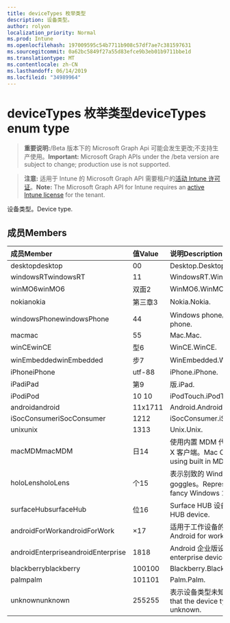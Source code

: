 ```yaml
---
title: deviceTypes 枚举类型
description: 设备类型。
author: rolyon
localization_priority: Normal
ms.prod: Intune
ms.openlocfilehash: 197009595c54b7711b908c57df7ae7c381597631
ms.sourcegitcommit: 0a62bc5849f27a55d83efce9b3eb01b9711bbe1d
ms.translationtype: MT
ms.contentlocale: zh-CN
ms.lasthandoff: 06/14/2019
ms.locfileid: "34989964"
---
```

# <a name="devicetypes-enum-type"></a><span data-ttu-id="2b1d8-103">deviceTypes 枚举类型</span><span class="sxs-lookup"><span data-stu-id="2b1d8-103">deviceTypes enum type</span></span>

> <span data-ttu-id="2b1d8-104">**重要说明:**/Beta 版本下的 Microsoft Graph Api 可能会发生更改;不支持生产使用。</span><span class="sxs-lookup"><span data-stu-id="2b1d8-104">**Important:** Microsoft Graph APIs under the /beta version are subject to change; production use is not supported.</span></span>

> <span data-ttu-id="2b1d8-105">**注意:** 适用于 Intune 的 Microsoft Graph API 需要租户的[活动 Intune 许可证](https://go.microsoft.com/fwlink/?linkid=839381)。</span><span class="sxs-lookup"><span data-stu-id="2b1d8-105">**Note:** The Microsoft Graph API for Intune requires an [active Intune license](https://go.microsoft.com/fwlink/?linkid=839381) for the tenant.</span></span>

<span data-ttu-id="2b1d8-106">设备类型。</span><span class="sxs-lookup"><span data-stu-id="2b1d8-106">Device type.</span></span>

## <a name="members"></a><span data-ttu-id="2b1d8-107">成员</span><span class="sxs-lookup"><span data-stu-id="2b1d8-107">Members</span></span>
|<span data-ttu-id="2b1d8-108">成员</span><span class="sxs-lookup"><span data-stu-id="2b1d8-108">Member</span></span>|<span data-ttu-id="2b1d8-109">值</span><span class="sxs-lookup"><span data-stu-id="2b1d8-109">Value</span></span>|<span data-ttu-id="2b1d8-110">说明</span><span class="sxs-lookup"><span data-stu-id="2b1d8-110">Description</span></span>|
|:---|:---|:---|
|<span data-ttu-id="2b1d8-111">desktop</span><span class="sxs-lookup"><span data-stu-id="2b1d8-111">desktop</span></span>|<span data-ttu-id="2b1d8-112">0</span><span class="sxs-lookup"><span data-stu-id="2b1d8-112">0</span></span>|<span data-ttu-id="2b1d8-113">Desktop.</span><span class="sxs-lookup"><span data-stu-id="2b1d8-113">Desktop.</span></span>|
|<span data-ttu-id="2b1d8-114">windowsRT</span><span class="sxs-lookup"><span data-stu-id="2b1d8-114">windowsRT</span></span>|<span data-ttu-id="2b1d8-115">1</span><span class="sxs-lookup"><span data-stu-id="2b1d8-115">1</span></span>|<span data-ttu-id="2b1d8-116">WindowsRT.</span><span class="sxs-lookup"><span data-stu-id="2b1d8-116">WindowsRT.</span></span>|
|<span data-ttu-id="2b1d8-117">winMO6</span><span class="sxs-lookup"><span data-stu-id="2b1d8-117">winMO6</span></span>|<span data-ttu-id="2b1d8-118">双面</span><span class="sxs-lookup"><span data-stu-id="2b1d8-118">2</span></span>|<span data-ttu-id="2b1d8-119">WinMO6.</span><span class="sxs-lookup"><span data-stu-id="2b1d8-119">WinMO6.</span></span>|
|<span data-ttu-id="2b1d8-120">nokia</span><span class="sxs-lookup"><span data-stu-id="2b1d8-120">nokia</span></span>|<span data-ttu-id="2b1d8-121">第三章</span><span class="sxs-lookup"><span data-stu-id="2b1d8-121">3</span></span>|<span data-ttu-id="2b1d8-122">Nokia.</span><span class="sxs-lookup"><span data-stu-id="2b1d8-122">Nokia.</span></span>|
|<span data-ttu-id="2b1d8-123">windowsPhone</span><span class="sxs-lookup"><span data-stu-id="2b1d8-123">windowsPhone</span></span>|<span data-ttu-id="2b1d8-124">4</span><span class="sxs-lookup"><span data-stu-id="2b1d8-124">4</span></span>|<span data-ttu-id="2b1d8-125">Windows phone。</span><span class="sxs-lookup"><span data-stu-id="2b1d8-125">Windows phone.</span></span>|
|<span data-ttu-id="2b1d8-126">mac</span><span class="sxs-lookup"><span data-stu-id="2b1d8-126">mac</span></span>|<span data-ttu-id="2b1d8-127">5</span><span class="sxs-lookup"><span data-stu-id="2b1d8-127">5</span></span>|<span data-ttu-id="2b1d8-128">Mac.</span><span class="sxs-lookup"><span data-stu-id="2b1d8-128">Mac.</span></span>|
|<span data-ttu-id="2b1d8-129">winCE</span><span class="sxs-lookup"><span data-stu-id="2b1d8-129">winCE</span></span>|<span data-ttu-id="2b1d8-130">型</span><span class="sxs-lookup"><span data-stu-id="2b1d8-130">6</span></span>|<span data-ttu-id="2b1d8-131">WinCE.</span><span class="sxs-lookup"><span data-stu-id="2b1d8-131">WinCE.</span></span>|
|<span data-ttu-id="2b1d8-132">winEmbedded</span><span class="sxs-lookup"><span data-stu-id="2b1d8-132">winEmbedded</span></span>|<span data-ttu-id="2b1d8-133">步</span><span class="sxs-lookup"><span data-stu-id="2b1d8-133">7</span></span>|<span data-ttu-id="2b1d8-134">WinEmbedded.</span><span class="sxs-lookup"><span data-stu-id="2b1d8-134">WinEmbedded.</span></span>|
|<span data-ttu-id="2b1d8-135">iPhone</span><span class="sxs-lookup"><span data-stu-id="2b1d8-135">iPhone</span></span>|<span data-ttu-id="2b1d8-136">utf-8</span><span class="sxs-lookup"><span data-stu-id="2b1d8-136">8</span></span>|<span data-ttu-id="2b1d8-137">iPhone.</span><span class="sxs-lookup"><span data-stu-id="2b1d8-137">iPhone.</span></span>|
|<span data-ttu-id="2b1d8-138">iPad</span><span class="sxs-lookup"><span data-stu-id="2b1d8-138">iPad</span></span>|<span data-ttu-id="2b1d8-139">第</span><span class="sxs-lookup"><span data-stu-id="2b1d8-139">9</span></span>|<span data-ttu-id="2b1d8-140">版.</span><span class="sxs-lookup"><span data-stu-id="2b1d8-140">iPad.</span></span>|
|<span data-ttu-id="2b1d8-141">iPod</span><span class="sxs-lookup"><span data-stu-id="2b1d8-141">iPod</span></span>|<span data-ttu-id="2b1d8-142">10 </span><span class="sxs-lookup"><span data-stu-id="2b1d8-142">10</span></span>|<span data-ttu-id="2b1d8-143">iPodTouch.</span><span class="sxs-lookup"><span data-stu-id="2b1d8-143">iPodTouch.</span></span>|
|<span data-ttu-id="2b1d8-144">android</span><span class="sxs-lookup"><span data-stu-id="2b1d8-144">android</span></span>|<span data-ttu-id="2b1d8-145">11x17</span><span class="sxs-lookup"><span data-stu-id="2b1d8-145">11</span></span>|<span data-ttu-id="2b1d8-146">Android.</span><span class="sxs-lookup"><span data-stu-id="2b1d8-146">Android.</span></span>|
|<span data-ttu-id="2b1d8-147">iSocConsumer</span><span class="sxs-lookup"><span data-stu-id="2b1d8-147">iSocConsumer</span></span>|<span data-ttu-id="2b1d8-148">12</span><span class="sxs-lookup"><span data-stu-id="2b1d8-148">12</span></span>|<span data-ttu-id="2b1d8-149">iSocConsumer.</span><span class="sxs-lookup"><span data-stu-id="2b1d8-149">iSocConsumer.</span></span>|
|<span data-ttu-id="2b1d8-150">unix</span><span class="sxs-lookup"><span data-stu-id="2b1d8-150">unix</span></span>|<span data-ttu-id="2b1d8-151">13</span><span class="sxs-lookup"><span data-stu-id="2b1d8-151">13</span></span>|<span data-ttu-id="2b1d8-152">Unix.</span><span class="sxs-lookup"><span data-stu-id="2b1d8-152">Unix.</span></span>|
|<span data-ttu-id="2b1d8-153">macMDM</span><span class="sxs-lookup"><span data-stu-id="2b1d8-153">macMDM</span></span>|<span data-ttu-id="2b1d8-154">日</span><span class="sxs-lookup"><span data-stu-id="2b1d8-154">14</span></span>|<span data-ttu-id="2b1d8-155">使用内置 MDM 代理的 Mac OS X 客户端。</span><span class="sxs-lookup"><span data-stu-id="2b1d8-155">Mac OS X client using built in MDM agent.</span></span>|
|<span data-ttu-id="2b1d8-156">holoLens</span><span class="sxs-lookup"><span data-stu-id="2b1d8-156">holoLens</span></span>|<span data-ttu-id="2b1d8-157">个</span><span class="sxs-lookup"><span data-stu-id="2b1d8-157">15</span></span>|<span data-ttu-id="2b1d8-158">表示别致的 Windows 10 goggles。</span><span class="sxs-lookup"><span data-stu-id="2b1d8-158">Representing the fancy Windows 10 goggles.</span></span>|
|<span data-ttu-id="2b1d8-159">surfaceHub</span><span class="sxs-lookup"><span data-stu-id="2b1d8-159">surfaceHub</span></span>|<span data-ttu-id="2b1d8-160">位</span><span class="sxs-lookup"><span data-stu-id="2b1d8-160">16</span></span>|<span data-ttu-id="2b1d8-161">Surface HUB 设备。</span><span class="sxs-lookup"><span data-stu-id="2b1d8-161">Surface HUB device.</span></span>|
|<span data-ttu-id="2b1d8-162">androidForWork</span><span class="sxs-lookup"><span data-stu-id="2b1d8-162">androidForWork</span></span>|<span data-ttu-id="2b1d8-163">×</span><span class="sxs-lookup"><span data-stu-id="2b1d8-163">17</span></span>|<span data-ttu-id="2b1d8-164">适用于工作设备的 Android。</span><span class="sxs-lookup"><span data-stu-id="2b1d8-164">Android for work device.</span></span>|
|<span data-ttu-id="2b1d8-165">androidEnterprise</span><span class="sxs-lookup"><span data-stu-id="2b1d8-165">androidEnterprise</span></span>|<span data-ttu-id="2b1d8-166">18</span><span class="sxs-lookup"><span data-stu-id="2b1d8-166">18</span></span>|<span data-ttu-id="2b1d8-167">Android 企业版设备。</span><span class="sxs-lookup"><span data-stu-id="2b1d8-167">Android enterprise device.</span></span>|
|<span data-ttu-id="2b1d8-168">blackberry</span><span class="sxs-lookup"><span data-stu-id="2b1d8-168">blackberry</span></span>|<span data-ttu-id="2b1d8-169">100</span><span class="sxs-lookup"><span data-stu-id="2b1d8-169">100</span></span>|<span data-ttu-id="2b1d8-170">Blackberry.</span><span class="sxs-lookup"><span data-stu-id="2b1d8-170">Blackberry.</span></span>|
|<span data-ttu-id="2b1d8-171">palm</span><span class="sxs-lookup"><span data-stu-id="2b1d8-171">palm</span></span>|<span data-ttu-id="2b1d8-172">101</span><span class="sxs-lookup"><span data-stu-id="2b1d8-172">101</span></span>|<span data-ttu-id="2b1d8-173">Palm.</span><span class="sxs-lookup"><span data-stu-id="2b1d8-173">Palm.</span></span>|
|<span data-ttu-id="2b1d8-174">unknown</span><span class="sxs-lookup"><span data-stu-id="2b1d8-174">unknown</span></span>|<span data-ttu-id="2b1d8-175">255</span><span class="sxs-lookup"><span data-stu-id="2b1d8-175">255</span></span>|<span data-ttu-id="2b1d8-176">表示设备类型未知。</span><span class="sxs-lookup"><span data-stu-id="2b1d8-176">Represents that the device type is unknown.</span></span>|





